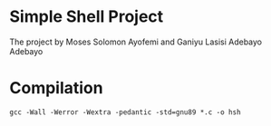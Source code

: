 # Simple Shell Project
The project by Moses Solomon Ayofemi and Ganiyu Lasisi Adebayo Adebayo
# Compilation
```
gcc -Wall -Werror -Wextra -pedantic -std=gnu89 *.c -o hsh
```
